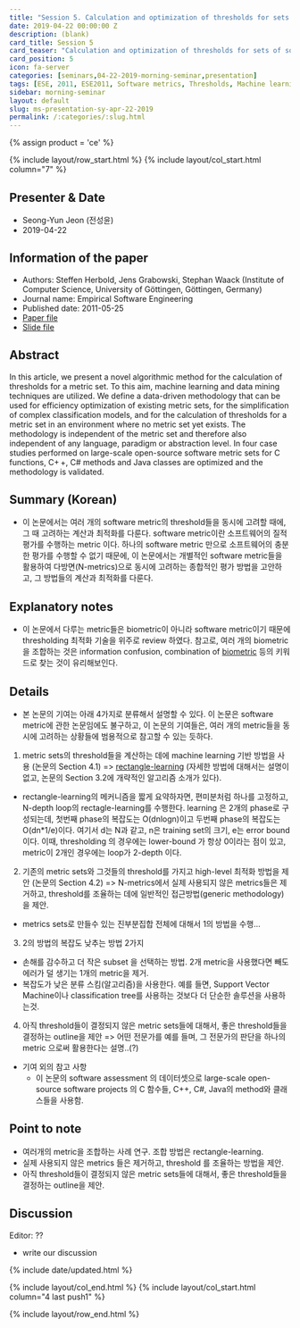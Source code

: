```yaml
---
title: "Session 5. Calculation and optimization of thresholds for sets of software metrics"
date: 2019-04-22 00:00:00 Z
description: (blank)
card_title: Session 5
card_teaser: "Calculation and optimization of thresholds for sets of software metrics"
card_position: 5
icon: fa-server
categories: [seminars,04-22-2019-morning-seminar,presentation]
tags: [ESE, 2011, ESE2011, Software metrics, Thresholds, Machine learning, PAC]
sidebar: morning-seminar
layout: default
slug: ms-presentation-sy-apr-22-2019
permalink: /:categories/:slug.html
---
```


{% assign product = 'ce' %}

{% include layout/row_start.html %}
{% include layout/col_start.html column="7" %}

## Presenter & Date
- Seong-Yun Jeon (전성윤)
- 2019-04-22
## Information of the paper
- Authors: Steffen Herbold, Jens Grabowski, Stephan Waack (Institute of Computer Science, University of Göttingen, Göttingen, Germany)
- Journal name: Empirical Software Engineering
- Published date: 2011-05-25
- [Paper file](https://link.springer.com/content/pdf/10.1007%2Fs10664-011-9162-z.pdf)
- [Slide file](https://www.swe.informatik.uni-goettingen.de/sites/default/files/publications/Slides-CalculationOptimizationOfMetricSets.pdf)

## Abstract
In this article, we present a novel algorithmic method for the calculation of thresholds for a metric set. To this aim, machine learning and data mining techniques are utilized. We define a data-driven methodology that can be used for efficiency optimization of existing metric sets, for the simplification of complex classification models, and for the calculation of thresholds for a metric set in an environment where no metric set yet exists. The methodology is independent of the metric set and therefore also independent of any language, paradigm or abstraction level. In four case studies performed on large-scale open-source software metric sets for C functions, C+ +, C# methods and Java classes are optimized and the methodology is validated.

## Summary (Korean)
- 이 논문에서는 여러 개의 software metric의 threshold들을 동시에 고려할 때에, 그 때 고려하는 계산과 최적화를 다룬다. software metric이란 소프트웨어의 질적 평가를 수행하는 metric 이다. 하나의 software metric 만으로 소프트웨어의 충분한 평가를 수행할 수 없기 때문에, 이 논문에서는 개별적인 software metric들을 활용하여 다방면(N-metrics)으로 동시에 고려하는 종합적인 평가 방법을 고안하고, 그 방법들의 계산과 최적화를 다룬다.

## Explanatory notes
- 이 논문에서 다루는 metric들은 biometric이 아니라 software metric이기 때문에 thresholding 최적화 기술을 위주로 review 하였다. 참고로, 여러 개의 biometric을 조합하는 것은 information confusion, combination of [biometric](https://doi.org/10.1016/j.inffus.2016.05.003) 등의 키워드로 찾는 것이 유리해보인다.

## Details
- 본 논문의 기여는 아래 4가지로 분류해서 설명할 수 있다. 이 논문은 software metric에 관한 논문임에도 불구하고, 이 논문의 기여들은, 여러 개의 metric들을 동시에 고려하는 상황들에 범용적으로 참고할 수 있는 듯하다.

1. metric sets의 threshold들을 계산하는 데에 machine learning 기반 방법을 사용 (논문의 Section 4.1)
  => [rectangle-learning](http://www.cs.utexas.edu/~klivans/f06lec2.pdf) (자세한 방법에 대해서는 설명이 없고, 논문의 Section 3.2에 개략적인 알고리즘 소개가 있다). 
  - rectangle-learning의 메커니즘을 짧게 요약하자면, 편미분처럼 하나를 고정하고, N-depth loop의 rectagle-learning를 수행한다. learning 은 2개의 phase로 구성되는데, 첫번째 phase의 복잡도는 O(dnlogn)이고 두번째 phase의 복잡도는 O(dn*1/e)이다. 여기서 d는 N과 같고, n은 training set의 크기, e는 error bound이다. 이때, thresholding 의 경우에는 lower-bound 가 항상 0이라는 점이 있고, metric이 2개인 경우에는 loop가 2-depth 이다. 

2. 기존의 metric sets와 그것들의 threshold를 가지고 high-level 최적화 방법을 제안 (논문의 Section 4.2)
  => N-metrics에서 실제 사용되지 않은 metrics들은 제거하고, threshold를 조율하는 데에 일반적인 접근방법(generic methodology)을 제안.

  - metrics sets로 만들수 있는 진부분집합 전체에 대해서 1의 방법을 수행...

3. 2의 방법의 복잡도 낮추는 방법 2가지 
  - 손해를 감수하고 더 작은 subset 을 선택하는 방법. 2개 metric을 사용했다면 빼도 에러가 덜 생기는 1개의 metric을 제거.
  - 복잡도가 낮은 분류 스킴(알고리즘)을 사용한다. 예를 들면, Support Vector Machine이나 classification tree를 사용하는 것보다 더 단순한 솔루션을 사용하는것.

4. 아직 threshold들이 결정되지 않은 metric sets들에 대해서, 좋은 threshold들을 결정하는 outline을 제안
  => 어떤 전문가를 예를 들며, 그 전문가의 판단을 하나의 metric 으로써 활용한다는 설명..(?)

- 기여 외의 참고 사항
  - 이 논문의 software assessment 의 데이터셋으로 large-scale open-source software projects 의 C 함수들, C++, C#, Java의 method와 클래스들을 사용함.

## Point to note
- 여러개의 metric을 조합하는 사례 연구. 조합 방법은 rectangle-learning.
- 실제 사용되지 않은 metrics 들은 제거하고, threshold 를 조율하는 방법을 제안. 
- 아직 threshold들이 결정되지 않은 metric sets들에 대해서, 좋은 threshold들을 결정하는 outline을 제안.

## Discussion
Editor: ??
+ write our discussion

{% include date/updated.html %}

{% include layout/col_end.html %}
{% include layout/col_start.html column="4 last push1" %}

{% include layout/row_end.html %}
